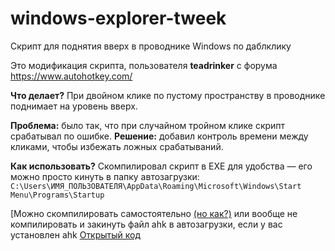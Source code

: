 # windows-explorer-tweek
Скрипт для поднятия вверх в проводнике Windows по даблклику

Это модификация скрипта, пользователя **teadrinker** с форума https://www.autohotkey.com/

**Что делает?**  При двойном клике по пустому пространству в проводнике поднимает на уровень вверх.

**Проблема:** было так, что при случайном тройном клике скрипт срабатывал по ошибке. 
**Решение:** добавил контроль времени между кликами, чтобы избежать ложных срабатываний.

**Как использовать?** Скомпилировал скрипт в EXE для удобства — его можно просто кинуть в папку автозагрузки:
```C:\Users\ИМЯ_ПОЛЬЗОВАТЕЛЯ\AppData\Roaming\Microsoft\Windows\Start Menu\Programs\Startup```

[Можно скомпилировать самостоятельно [(но как?)](https://github.com/HuxyDane/windows-explorer-script/blob/1b16c04fe3eaff99ff5743c253e13ddc7260c983/%D0%BA%D0%B0%D0%BA%20%D1%81%D0%BA%D0%BE%D0%BC%D0%BF%D0%B8%D0%BB%D0%B8%D1%80%D0%BE%D0%B2%D0%B0%D1%82%D1%8C%20%D0%BA%D0%BE%D0%B4%20%D0%B2%20ahk) или вообще не компилировать и закинуть файл ahk в автозагрузки, если у вас установлен ahk
[Открытый код](https://github.com/HuxyDane/windows-explorer-script/blob/1b16c04fe3eaff99ff5743c253e13ddc7260c983/explorer-tweak.ahk)


